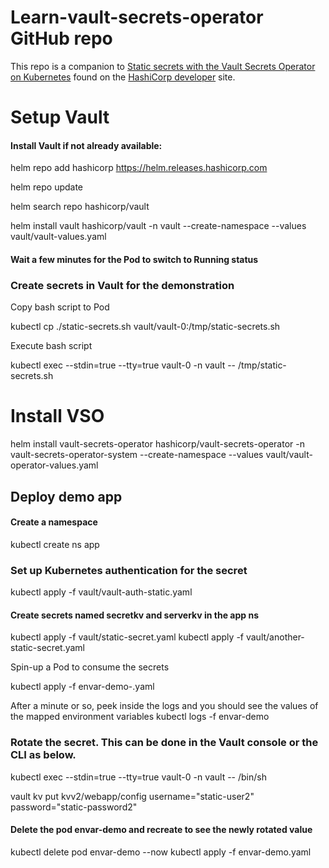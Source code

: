 # Learn-vault-secrets-operator GitHub repo

This repo is a companion to [Static secrets with the Vault Secrets Operator on Kubernetes](https://developer.hashicorp.com/vault/tutorials/kubernetes/vault-secrets-operator) found on the [HashiCorp developer](https://developer.hashicorp.com/) site.

# Setup Vault

#### Install Vault if not already available:

helm repo add hashicorp https://helm.releases.hashicorp.com

helm repo update

helm search repo hashicorp/vault

helm install vault hashicorp/vault -n vault --create-namespace --values vault/vault-values.yaml

#### Wait a few minutes for the Pod to switch to Running status

### Create secrets in Vault for the demonstration

Copy bash script to Pod

kubectl cp ./static-secrets.sh vault/vault-0:/tmp/static-secrets.sh 

Execute bash script

kubectl exec --stdin=true --tty=true vault-0 -n vault -- /tmp/static-secrets.sh


# Install VSO 

helm install vault-secrets-operator hashicorp/vault-secrets-operator -n vault-secrets-operator-system --create-namespace --values vault/vault-operator-values.yaml

## Deploy demo app

#### Create a namespace

kubectl create ns app

### Set up Kubernetes authentication for the secret

kubectl apply -f vault/vault-auth-static.yaml

#### Create secrets named secretkv and serverkv in the app ns

kubectl apply -f vault/static-secret.yaml
kubectl apply -f vault/another-static-secret.yaml

Spin-up a Pod to consume the secrets

kubectl apply -f envar-demo-.yaml

After a minute or so, peek inside the logs and you should see the values of the mapped environment variables
kubectl logs -f envar-demo

### Rotate the secret.  This can be done in the Vault console or the CLI as below.

kubectl exec --stdin=true --tty=true vault-0 -n vault -- /bin/sh

vault kv put kvv2/webapp/config username="static-user2" password="static-password2"

#### Delete the pod envar-demo and recreate to see the newly rotated value

kubectl delete pod envar-demo --now
kubectl apply -f envar-demo.yaml
